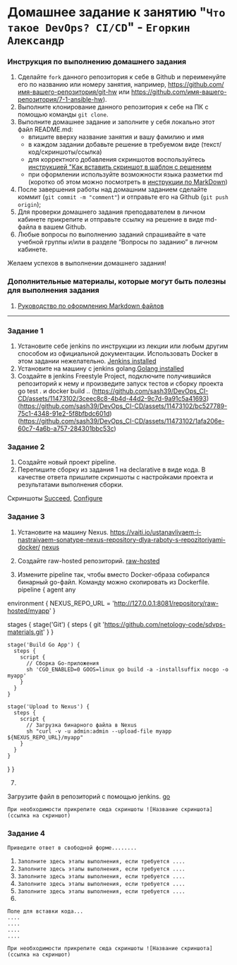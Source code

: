 # Домашнее задание к занятию "`Что такое DevOps? CI/CD`" - `Егоркин Александр`


### Инструкция по выполнению домашнего задания

   1. Сделайте `fork` данного репозитория к себе в Github и переименуйте его по названию или номеру занятия, например, https://github.com/имя-вашего-репозитория/git-hw или  https://github.com/имя-вашего-репозитория/7-1-ansible-hw).
   2. Выполните клонирование данного репозитория к себе на ПК с помощью команды `git clone`.
   3. Выполните домашнее задание и заполните у себя локально этот файл README.md:
      - впишите вверху название занятия и вашу фамилию и имя
      - в каждом задании добавьте решение в требуемом виде (текст/код/скриншоты/ссылка)
      - для корректного добавления скриншотов воспользуйтесь [инструкцией "Как вставить скриншот в шаблон с решением](https://github.com/netology-code/sys-pattern-homework/blob/main/screen-instruction.md)
      - при оформлении используйте возможности языка разметки md (коротко об этом можно посмотреть в [инструкции  по MarkDown](https://github.com/netology-code/sys-pattern-homework/blob/main/md-instruction.md))
   4. После завершения работы над домашним заданием сделайте коммит (`git commit -m "comment"`) и отправьте его на Github (`git push origin`);
   5. Для проверки домашнего задания преподавателем в личном кабинете прикрепите и отправьте ссылку на решение в виде md-файла в вашем Github.
   6. Любые вопросы по выполнению заданий спрашивайте в чате учебной группы и/или в разделе “Вопросы по заданию” в личном кабинете.
   
Желаем успехов в выполнении домашнего задания!
   
### Дополнительные материалы, которые могут быть полезны для выполнения задания

1. [Руководство по оформлению Markdown файлов](https://gist.github.com/Jekins/2bf2d0638163f1294637#Code)

---

### Задание 1



1. Установите себе jenkins по инструкции из лекции или любым другим способом из официальной документации. Использовать Docker в этом задании нежелательно.
   [Jenkins installed](https://github.com/sash39/DevOps_CI-CD/assets/11473102/32113ae5-3739-4ae8-ac94-45403c6e86c3)
3. Установите на машину с jenkins golang.[Golang installed](https://github.com/sash39/DevOps_CI-CD/assets/11473102/2cad7ba3-6255-49ca-b26e-7d61b557e8dc)
4. Создайте в jenkins Freestyle Project, подключите получившийся репозиторий к нему и произведите запуск тестов и сборку проекта go test . и docker build .. (https://github.com/sash39/DevOps_CI-CD/assets/11473102/3ceec8c8-4b4d-44d2-9c7d-9a91c5a41693)
  (https://github.com/sash39/DevOps_CI-CD/assets/11473102/bc527789-75c1-4348-91e2-5f8bfbdc601d)  (https://github.com/sash39/DevOps_CI-CD/assets/11473102/1afa206e-60c7-4a6b-a757-284301bbc53c)


### Задание 2


1. Создайте новый проект pipeline.
2. Перепишите сборку из задания 1 на declarative в виде кода.
В качестве ответа пришлите скриншоты с настройками проекта и результатами выполнения сборки.

Скриншоты
[Succeed](https://github.com/sash39/DevOps_CI-CD/assets/11473102/f597beb6-b43f-4baa-8ea8-defe10e1fc8d),
[Configure](https://github.com/sash39/DevOps_CI-CD/assets/11473102/e7da5afb-edd6-4ef2-923f-90bd74a49de3)


### Задание 3

1. Установите на машину Nexus. https://vaiti.io/ustanavlivaem-i-nastraivaem-sonatype-nexus-repository-dlya-raboty-s-repozitoriyami-docker/
[nexus](https://github.com/sash39/DevOps_CI-CD/assets/11473102/7341336d-d27e-43e5-9bc1-2db7282a2328)
   
3. Создайте raw-hosted репозиторий.
   [raw-hosted](https://github.com/sash39/DevOps_CI-CD/assets/11473102/f56203c4-b6ad-444a-aa7a-75e152725c78)
   
5. Измените pipeline так, чтобы вместо Docker-образа собирался бинарный go-файл. Команду можно скопировать из Dockerfile.
pipeline {
  agent any

  environment {
    NEXUS_REPO_URL = 'http://127.0.0.1:8081/repository/raw-hosted/myapp'
  }

  stages {
    stage('Git') {
      steps {
        git 'https://github.com/netology-code/sdvps-materials.git'
      }
    }

    stage('Build Go App') {
      steps {
        script {
          // Сборка Go-приложения
          sh 'CGO_ENABLED=0 GOOS=linux go build -a -installsuffix nocgo -o myapp'
        }
      }
    }

    stage('Upload to Nexus') {
      steps {
        script {
          // Загрузка бинарного файла в Nexus
          sh "curl -v -u admin:admin --upload-file myapp ${NEXUS_REPO_URL}/myapp"
        }
      }
    }
  }
}


7. 
Загрузите файл в репозиторий с помощью jenkins.
[go](https://github.com/sash39/DevOps_CI-CD/assets/11473102/6b819e3e-b605-42b3-b9c2-ebe88dbf4f27)

`При необходимости прикрепитe сюда скриншоты
![Название скриншота](ссылка на скриншот)`

### Задание 4

`Приведите ответ в свободной форме........`

1. `Заполните здесь этапы выполнения, если требуется ....`
2. `Заполните здесь этапы выполнения, если требуется ....`
3. `Заполните здесь этапы выполнения, если требуется ....`
4. `Заполните здесь этапы выполнения, если требуется ....`
5. `Заполните здесь этапы выполнения, если требуется ....`
6. 

```
Поле для вставки кода...
....
....
....
....
```

`При необходимости прикрепитe сюда скриншоты
![Название скриншота](ссылка на скриншот)`
